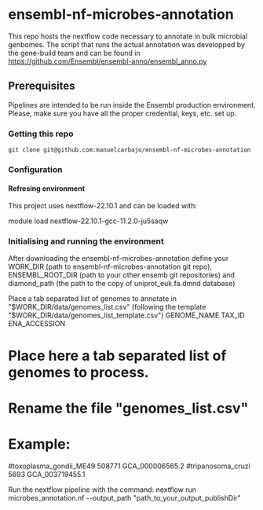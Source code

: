 # ensembl-nf-microbes-annotation
This repo hosts the nextflow code necessary to annotate in bulk microbial genbomes.
The script that runs the actual annotation  was developped by the gene-build team and can be found in https://github.com/Ensembl/ensembl-anno/ensembl_anno.py 

## Prerequisites
Pipelines are intended to be run inside the Ensembl production environment.
Please, make sure you have all the proper credential, keys, etc. set up.

### Getting this repo

```
git clone git@github.com:manuelcarbajo/ensembl-nf-microbes-annotation
```

### Configuration

#### Refresing environment

This project uses nextflow-22.10.1 and can be loaded with: 

module load nextflow-22.10.1-gcc-11.2.0-ju5saqw


### Initialising and running the environment

After downloading the ensembl-nf-microbes-annotation define your WORK_DIR (path to ensembl-nf-microbes-annotation git repo), ENSEMBL_ROOT_DIR (path to your other ensemb git repositories) and diamond_path (the path to the copy of uniprot_euk.fa.dmnd database)

Place a tab separated list of genomes to annotate in "$WORK_DIR/data/genomes_list.csv" (following the template "$WORK_DIR/data/genomes_list_template.csv")
GENOME_NAME	TAX_ID	ENA_ACCESSION
# Place here a tab separated list of genomes to process. 
# Rename the file "genomes_list.csv"
# Example:
#toxoplasma_gondii_ME49	508771	GCA_000006565.2
#tripanosoma_cruzi	5693	GCA_003719455.1

Run the nextflow pipeline with the command:
nextflow run microbes_annotation.nf  --output_path "path_to_your_output_publishDir"
